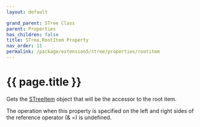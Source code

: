 ```yaml
---
layout: default

grand_parent: STree Class
parent: Properties
has_children: false
title: STree.RootItem Property
nav_order: 11
permalink: /package/extension5/stree/properties/rootitem
---
```

# {{ page.title }}

Gets the <a href="/package/extension3/streeitem">STreeItem</a> object that will be the accessor to the root item.

The operation when this property is specified on the left and right sides of the reference operator (& =) is undefined.